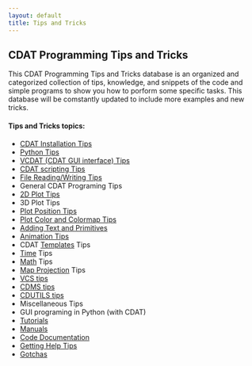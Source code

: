 ```yaml
---
layout: default
title: Tips and Tricks
---
```


##  CDAT Programming Tips and Tricks
This   CDAT Programming Tips and Tricks   database is an organized and
categorized collection of tips, knowledge, and snippets of the code and simple
programs to show you how to porform some specific tasks. This database will be
comstantly updated to include more examples and new tricks.  

#### Tips and Tricks topics:
* [CDAT Installation Tips ](installation_tips.html)
* [Python Tips ](python_tips.html)
* [VCDAT (CDAT GUI interface) Tips](vcdat_tips.html)
* [CDAT scripting Tips ](scripting_tips.html)
* [File Reading/Writing Tips ](file_IO.html)
* General CDAT Programing Tips 
* [2D Plot Tips](2Dplot.html)
* 3D Plot Tips 
* [Plot Position Tips](plot_position.html)
* [Plot Color and Colormap Tips](plot-color-and-colormap-tips.html)
* [Adding Text and Primitives](primitives_tips.html)
* [Animation Tips](animation_tips.html)
* CDAT [Templates](templates_tips.html) Tips 
* [Time](time_tips.html) Tips   
* [Math](math_tips.html) Tips 
* [Map Projection](map_projections.html) Tips 
* [VCS tips](VCS_tips.html)
* [CDMS tips](cdms_tips.html)
* [CDUTILS tips](cdutil_tips.html)   
* Miscellaneous Tips 
* GUI programing in Python (with CDAT) 
* [Tutorials](tutorials.html)
* [Manuals](manuals.html)   
* [Code Documentation](source.html)
* [Getting Help Tips](help.html)
* [Gotchas](gotchas1.html)   

